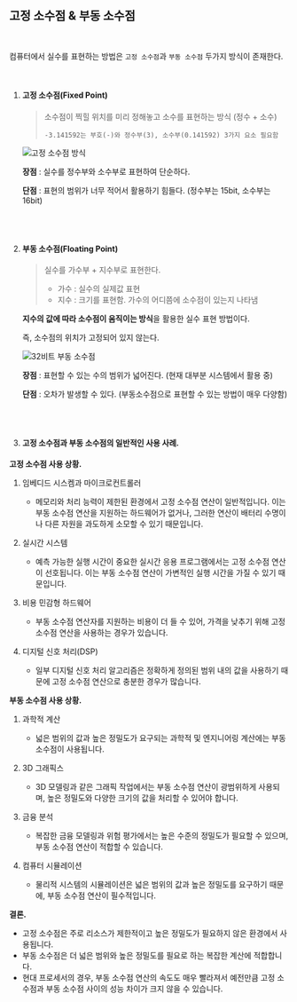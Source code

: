 ## 고정 소수점 & 부동 소수점

<br>

컴퓨터에서 실수를 표현하는 방법은 `고정 소수점`과 `부동 소수점` 두가지 방식이 존재한다.

<br>

1. #### 고정 소수점(Fixed Point)

   > 소수점이 찍힐 위치를 미리 정해놓고 소수를 표현하는 방식 (정수 + 소수)
   >
   > ```
   > -3.141592는 부호(-)와 정수부(3), 소수부(0.141592) 3가지 요소 필요함
   > ```

   ![고정 소수점 방식](http://tcpschool.com/lectures/img_c_fixed_point.png)

   **장점** : 실수를 정수부와 소수부로 표현하여 단순하다.

   **단점** : 표현의 범위가 너무 적어서 활용하기 힘들다. (정수부는 15bit, 소수부는 16bit)

   <br>

   <br>

2. #### 부동 소수점(Floating Point)

   > 실수를 가수부 + 지수부로 표현한다.
   >
   > - 가수 : 실수의 실제값 표현
   > - 지수 : 크기를 표현함. 가수의 어디쯤에 소수점이 있는지 나타냄

   **지수의 값에 따라 소수점이 움직이는 방식**을 활용한 실수 표현 방법이다.

   즉, 소수점의 위치가 고정되어 있지 않는다.

   ![32비트 부동 소수점](http://tcpschool.com/lectures/img_c_floating_point_32.png)

   **장점** : 표현할 수 있는 수의 범위가 넓어진다. (현재 대부분 시스템에서 활용 중)

   **단점** :  오차가 발생할 수 있다. (부동소수점으로 표현할 수 있는 방법이 매우 다양함)
   
   <br>

   <br>
   
3. #### 고정 소수점과 부동 소수점의 일반적인 사용 사례.

**고정 소수점 사용 상황.**
1. 임베디드 시스켐과 마이크로컨트롤러
    - 메모리와 처리 능력이 제한된 환경에서 고정 소수점 연산이 일반적입니다. 이는 부동 소수점 연산을 지원하는 하드웨어가 없거나, 그러한 연산이 배터리 수명이나 다른 자원을 과도하게 소모할 수 있기 때문입니다.

2. 실시간 시스템
    - 예측 가능한 실행 시간이 중요한 실시간 응용 프로그램에서는 고정 소수점 연산이 선호됩니다. 이는 부동 소수점 연산이 가변적인 실행 시간을 가질 수 있기 때문입니다.

3. 비용 민감형 하드웨어
    - 부동 소수점 연산자를 지원하는 비용이 더 들 수 있어, 가격을 낮추기 위해 고정 소수점 연산을 사용하는 경우가 있습니다.

4. 디지털 신호 처리(DSP)
    - 일부 디지털 신호 처리 알고리즘은 정확하게 정의된 범위 내의 값을 사용하기 때문에 고정 소수점 연산으로 충분한 경우가 많습니다.

**부동 소수점 사용 상황.**
1. 과학적 계산
    - 넓은 범위의 값과 높은 정밀도가 요구되는 과학적 및 엔지니어링 계산에는 부동 소수점이 사용됩니다.

2. 3D 그래픽스
    - 3D 모델링과 같은 그래픽 작업에서는 부동 소수점 연산이 광범위하게 사용되며, 높은 정밀도와 다양한 크기의 값을 처리할 수 있어야 합니다.

3. 금융 분석
    - 복잡한 금융 모델링과 위험 평가에서는 높은 수준의 정밀도가 필요할 수 있으며, 부동 소수점 연산이 적합할 수 있습니다.

4. 컴퓨터 시뮬레이션
    - 물리적 시스템의 시뮬레이션은 넓은 범위의 값과 높은 정밀도를 요구하기 때문에, 부동 소수점 연산이 필수적입니다.

**결론.**
- 고정 소수점은 주로 리소스가 제한적이고 높은 정밀도가 필요하지 않은 환경에서 사용됩니다.
- 부동 소수점은 더 넓은 범위와 높은 정밀도를 필요로 하는 복잡한 계산에 적합합니다.
- 현대 프로세서의 경우, 부동 소수점 연산의 속도도 매우 빨라져서 예전만큼 고정 소수점과 부동 소수점 사이의 성능 차이가 크지 않을 수 있습니다.
